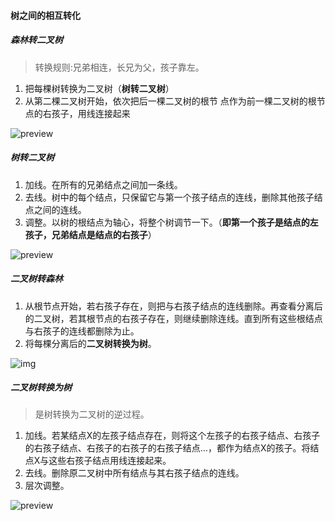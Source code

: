 #### 树之间的相互转化 

##### **森林转二叉树**

> 转换规则:兄弟相连，长兄为父，孩子靠左。

1. 把每棵树转换为二叉树（**树转二叉树**）
2. 从第二棵二叉树开始，依次把后一棵二叉树的根节 
   点作为前一棵二叉树的根节点的右孩子，用线连接起来

![preview](https://pic4.zhimg.com/v2-45b467bce6ad28d0e1aa7ec14fb5e138_r.jpg?source=1940ef5c)

##### **树转二叉树**

1. 加线。在所有的兄弟结点之间加一条线。
2. 去线。树中的每个结点，只保留它与第一个孩子结点的连线，删除其他孩子结点之间的连线。
3. 调整。以树的根结点为轴心，将整个树调节一下。（**即第一个孩子是结点的左孩子，兄弟结点是结点的右孩子**）

![preview](https://pic1.zhimg.com/v2-77c9a98c15f7943b71264bff9b605e37_r.jpg?source=1940ef5c)

##### **二叉树转森林**

1. 从根节点开始，若右孩子存在，则把与右孩子结点的连线删除。再查看分离后的二叉树，若其根节点的右孩子存在，则继续删除连线。直到所有这些根结点与右孩子的连线都删除为止。
2. 将每棵分离后的**二叉树转换为树**。

![img](https://pic1.zhimg.com/80/v2-a87ac988323f25094e7a28015fb51187_720w.jpg?source=1940ef5c)

##### **二叉树转换为树**

> 是树转换为二叉树的逆过程。

1. 加线。若某结点X的左孩子结点存在，则将这个左孩子的右孩子结点、右孩子的右孩子结点、右孩子的右孩子的右孩子结点…，都作为结点X的孩子。将结点X与这些右孩子结点用线连接起来。
2. 去线。删除原二叉树中所有结点与其右孩子结点的连线。
3. 层次调整。

![preview](https://pic2.zhimg.com/v2-7970f200662752f5d7284387e56bc7a8_r.jpg?source=1940ef5c)

